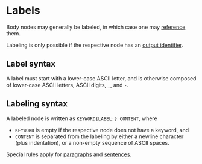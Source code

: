 # Labels

Body nodes may generally be labeled, in which case one may
[reference](../text.md#references) them.

Labeling is only possible if the respective node has an
[output identifier](./identifier.md#output-identifiers).


## Label syntax

A label must start with a lower-case ASCII letter, and is otherwise composed
of lower-case ASCII letters, ASCII digits, `_`, and `-`.


## Labeling syntax

A labeled node is written as `KEYWORD{LABEL:} CONTENT`, where

* `KEYWORD` is empty if the respective node does not have a keyword, and
* `CONTENT` is separated from the labeling by either a newline character (plus
  indentation), or a non-empty sequence of ASCII spaces.

Special rules apply for [paragraphs](../paragraph.md#labeling) and
[sentences](../paragraph.md#sentences).
